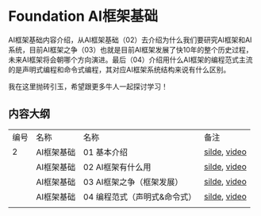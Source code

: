 # Foundation AI框架基础

AI框架基础内容介绍，从AI框架基础（02）去介绍为什么我们要研究AI框架和AI系统，目前AI框架之争（03）也就是目前AI框架发展了快10年的整个历史过程，未来AI框架将会朝哪个方向演进。最后（04）介绍用什么AI框架的编程范式主流的是声明式编程和命令式编程，其对应AI框架系统结构来说有什么区别。

我在这里抛砖引玉，希望跟更多牛人一起探讨学习！

## 内容大纲

|||||
|---|---|---|---|
|编号|名称|名称|备注|
|2|AI框架基础|01 基本介绍|[silde](./Frontend/Foundation/01.introduction.pptx), [video](https://www.bilibili.com/video/BV1he4y1z7oD/?vd_source=26de035c60e6c7f810371fdfd13d14b6)|
||AI框架基础|02 AI框架有什么用|[silde](./Frontend/Foundation/02.fundamentals.pptx), [video](https://www.bilibili.com/video/BV1fd4y1q7qk/?vd_source=26de035c60e6c7f810371fdfd13d14b6)|
||AI框架基础|03 AI框架之争（框架发展）|[silde](./Frontend/Foundation/03.history.pptx), [video](https://www.bilibili.com/video/BV1C8411x7Kn/?vd_source=26de035c60e6c7f810371fdfd13d14b6)|
||AI框架基础|04 编程范式（声明式&命令式）|[silde](./Frontend/Foundation/04.programing.pptx), [video](https://www.bilibili.com/video/BV1gR4y1o7WT/?vd_source=26de035c60e6c7f810371fdfd13d14b6)|
|||||